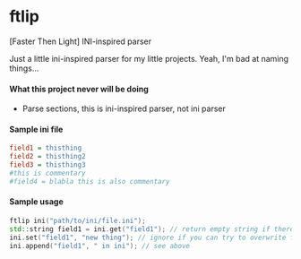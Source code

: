 # ftlip
[Faster Then Light] INI-inspired parser

Just a little ini-inspired parser for my little projects. Yeah, I'm bad at naming things...

#### What this project never will be doing

- Parse sections, this is ini-inspired parser, not ini parser

#### Sample ini file

``` ini
field1 = thisthing
field2 = thisthing2
field3 = thisthing3
#this is commentary
#field4 = blabla this is also commentary
```

#### Sample usage

``` cpp
ftlip ini("path/to/ini/file.ini");
std::string field1 = ini.get("field1"); // return empty string if there is no such field
ini.set("field1", "new thing"); // ignore if you can try to overwrite filed with same value, also add new filed with value, if there no such field
ini.append("field1", " in ini"); // see above
```

